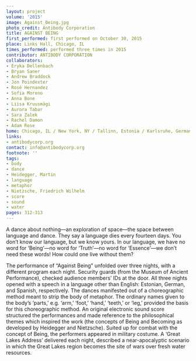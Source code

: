 ```yaml
---
layout: project
volume: '2015'
image: Against_Being.jpg
photo_credit: Antibody Corporation
title: AGAINST BEING
first_performed: first performed on October 30, 2015
place: Links Hall, Chicago, IL
times_performed: performed three times in 2015
contributor: ANTIBODY CORPORATION
collaborators:
- Eryka Dellenbach
- Bryan Saner
- Andrew Braddock
- Jon Poindexter
- Rosé Hernandez
- Sofia Moreno
- Anna Bone
- Liisa Kruusmägi
- Aurora Tabar
- Sara Zalek
- Rachel Damon
- Adam Rose
home: Chicago, IL / New York, NY / Tallinn, Estonia / Karlsruhe, Germany
links:
- antibodycorp.org
contact: info@antibodycorp.org
footnote: ''
tags:
- body
- dance
- Heidegger, Martin
- language
- metaphor
- Nietzsche, Friedrich Wilhelm
- score
- sound
- water
pages: 312-313
---
```


A dance about nothing—an exploration of space—the space between language and dance. They say a language dies every fourteen days. You don’t know our language, but we know yours. In our language, we have no word for ‘Being’—no word for ‘Truth’—no word for ‘Essence’—we don’t need these words! How could one live without them?

The performance of “Against Being” unfolded over three nights, with a different program each night. Security guards (from the Museum of Ancient Performance), checked audience members’ IDs at the door. All three nights opened with a speech in a language other than English: Estonian, German, and Spanish, respectively. The dances manifested out of a choreographic method meant to strip the body of metaphor. The ordinary names given to the body’s ‘parts,’ e.g. ‘arm,’ ‘foot,’ ‘hand,’ ‘teeth,’ or ‘leg,’ provided the basis for this choreographic method. An original electronic sound score structured the performances and made reference to the philosophical themes which inspired the work (the concepts of Being and Becoming as developed by Heidegger and Nietzsche). Suited up for combat with the concept of Being, the performers appeared in military costume. A ‘Great Lakes Address’ delivered each night, described a near-apocalyptic scenario in which the Great Lakes region becomes the site of wars over fresh water resources.
